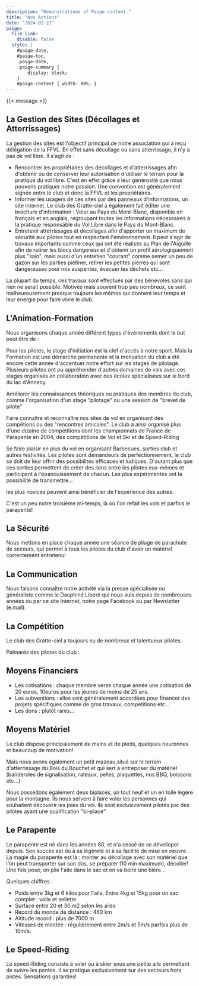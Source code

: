```yaml
---
description: "Demonstrations of Paige content."
title: "Nos Actions"
date: "2024-02-27"
paige:
  file_link:
    disable: false
  style: |
    #paige-date,
    #paige-toc,
    .paige-date,
    .paige-summary {
        display: block;
    }
    #paige-content { width: 80%; }
---
```


{{< message >}}

## La Gestion des Sites (Décollages et Atterrissages)
La gestion des sites est l'objectif principal de notre association qui a reçu délégation de la FFVL. En effet sans décollage ou sans atterrissage, il n'y a pas de vol libre. Il s'agit de :

* Rencontrer les propriétaires des décollages et d'atterrissages afin d'obtenir ou de conserver leur autorisation d'utiliser le terrain pour la pratique du vol libre. C'est en effet grâce à leur générosité que nous pouvons pratiquer notre passion. Une convention est généralement signée entre le club et donc la FFVL et les propriétaires.
*  Informer les usagers de ces sites par des panneaux d'informations, un site internet. Le club des Gratte-ciel a également fait éditer une brochure d'information : Voler au Pays du Mont-Blanc, disponible en français et en anglais, regroupant toutes les informations nécessaires à la pratique responsable du Vol Libre dans le Pays du Mont-Blanc.
* Entretenir atterrissages et décollages afin d'apporter un maximum de sécurité aux pilotes tout en respectant l'environnement. Il peut s'agir de travaux importants comme ceux qui ont été réalisés au Plan de l'Aiguille afin de retirer les blocs dangereux et d'obtenir un profil aérologiquement plus "sain", mais aussi d'un entretien "courant" comme semer un peu de gazon sur les parties piétiner, retirer les petites pierres qui sont dangereuses pour nos suspentes, évacuer les déchets etc...

La plupart du temps, ces travaux sont effectués par des bénévoles sans qui rien ne serait possible. Motivés mais souvent trop peu nombreux, ce sont malheureusement presque toujours les mêmes qui donnent leur temps et leur énergie pour faire vivre le club.

## L'Animation-Formation
Nous organisons chaque année différent types d'évènements dont le but peut être de :

Pour les pilotes, le stage d'initiation est la clef d'accès à notre sport.
Mais la Formation est une démarche permanente et la motivation du club a été encore cette année d'accentuer notre effort sur les stages de pilotage. Plusieurs pilotes ont pu appréhender d'autres domaines de vols avec ces stages organisés en collaboration avec des écoles spécialisées sur le bord du  lac d'Annecy.
     
Améliorer les connaissances théoriques ou pratiques des membres du club, comme l'organisation d'un stage "pilotage" ou une session de "brevet de pilote"

Faire connaître et reconnaître nos sites de vol en organisant des compétions ou des "rencontres amicales". Le club a ainsi organisé plus d'une dizaine de compétitions dont les championnats de France de Parapente en 2004, des compétitions de Vol et Ski et de Speed-Riding

Se faire plaisir en plus du vol en organisant Barbecues, sorties club et autres festivités. Les pilotes sont demandeurs de perfectionnement, le club se doit de leur offrir des possibilités efficaces et ludiques. D'autant plus que ces sorties permettent de créer des liens entre les pilotes eux-mêmes et participent à l'épanouissement de chacun.
Les plus expérimentés ont la possibilité de transmettre...                                                         

les plus novices peuvent ainsi bénéficier de l'expérience des autres.                                

C'est un peu notre troisième mi-temps, là où l'on refait les vols et parfois le parapente!

## La Sécurité
Nous mettons en place chaque année une séance de pliage de parachute de secours, qui permet à tous les pilotes du club d'avoir un matériel correctement entretenu!

## La Communication
Nous faisons connaître notre activité via la presse spécialisée ou généraliste comme le Dauphiné Libéré qui nous suis depuis de nombreuses années ou par ce site Internet, notre page Facebook ou par Newsletter (e.mail).

## La Compétition
Le club des Gratte-ciel a toujours eu de nombreux et talentueux pilotes.

Palmarès des pilotes du club :

## Moyens Financiers
* Les cotisations : chaque membre verse chaque année une cotisation de 20 euros, 10euros pour les jeunes de moins de 25 ans.
* Les subventions : elles sont généralement accordées pour financer des projets spécifiques comme de gros travaux, compétitions etc...
* Les dons : plutôt rares...

## Moyens Matériel
Le club dispose principalement de mains et de pieds, quelques neuronnes et beaucoup de motivation!

Mais nous avons également un petit mazeau,situé sur le terrain d'atterrissage du Bois du Bouchet et qui sert à entreposer du matériel (banderoles de signalisation, rateaux, pelles, plaquettes, nos BBQ, boissons etc...)

Nous possédons également deux biplaces, un tout neuf et un en toile légère pour la montagne. Ils nous servent à faire voler les personnes qui souhaitent découvrir les joies du vol. Ils sont exclusivement pilotés par des pilotes ayant une qualification "bi-place"

## Le Parapente
Le parapente est né dans les années 80, et n'a cessé de se dévelloper depuis. Son succès est du à sa légèreté et à sa facilité de mise en oeuvre. La magie du parapente est là : monter au décollage avec son matériel que l'on peut transporter sur son dos, se préparer (10 min maximum), décoller! Une fois posé, on plie l'aile dans le sac et on va boire une bière...

Quelques chiffres :

* Poids entre 3kg et 6 kilos pour l'aile. Entre 4kg et 15kg pour un sac complet : voile et sellette
* Surface entre 20 et 30 m2 selon les ailes
* Record du monde de distance : 460 km
* Altitude record : plus de 7000 m
* Vitesses de montée : régulièrement entre 2m/s et 5m/s parfois plus de 10m/s.

## Le Speed-Riding
Le speed-Riding consiste à voler ou à skier sous une petite aile permettant de suivre les pentes. Il se pratique exclusivement sur des secteurs hors pistes. Sensations garanties!

